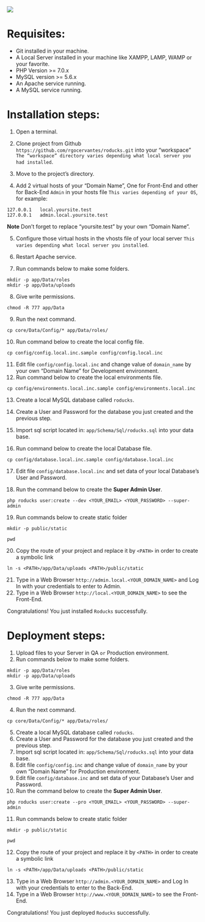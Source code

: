 <img src="http://roducks.possible-development.com/wp-content/uploads/2017/10/roducks_logo_home.png" />

# Requisites:

* Git installed in your machine.
* A Local Server installed in your machine like XAMPP, LAMP, WAMP or your favorite.
* PHP Version >= 7.0.x
* MySQL version >= 5.6.x
* An Apache service running.
* A MySQL service running.

# Installation steps:

1. Open a terminal.
2. Clone project from Github `https://github.com/rgocervantes/roducks.git` into your “workspace” `The “workspace” directory varies depending what local server you had installed`.
3. Move to the project’s directory.

4. Add 2 virtual hosts of your “Domain Name”, One for Front-End and other for Back-End `Admin` in your hosts file `This varies depending of your OS`, for example:
```
127.0.0.1	local.yoursite.test
127.0.0.1	admin.local.yoursite.test
```
**Note** Don’t forget to replace “yoursite.test” by your own “Domain Name”.

5. Configure those virtual hosts in the vhosts file of your local server `This varies depending what local server you installed`.
6. Restart Apache service.

7. Run commands below to make some folders.
```
mkdir -p app/Data/roles
mkdir -p app/Data/uploads
```
8. Give write permissions.
```
chmod -R 777 app/Data
```
9. Run the next command.
```
cp core/Data/Config/* app/Data/roles/
```
10. Run command below to create the local config file.
```
cp config/config.local.inc.sample config/config.local.inc
```
11. Edit file `config/config.local.inc` and change value of `domain_name` by your own “Domain Name” for Development environment.
12. Run command below to create the local environments file.
```
cp config/environments.local.inc.sample config/environments.local.inc
```
13. Create a local MySQL database called `roducks`.
14. Create a User and Password for the database you just created and the previous step.
15. Import sql script located in: `app/Schema/Sql/roducks.sql` into your data base.

16. Run command below to create the local Database file.
```
cp config/database.local.inc.sample config/database.local.inc
```
17. Edit file `config/database.local.inc` and set data of your local Database’s User and Password.

18. Run the command below to create the **Super Admin User**.
```
php roducks user:create --dev <YOUR_EMAIL> <YOUR_PASSWORD> --super-admin
```

19. Run commands below to create static folder
```
mkdir -p public/static

pwd
```
20. Copy the route of your project and replace it by `<PATH>` in order to create a symbolic link
```
ln -s <PATH>/app/Data/uploads <PATH>/public/static
```
21. Type in a Web Browser `http://admin.local.<YOUR_DOMAIN_NAME>` and Log In with your credentials to enter to Admin.
22. Type in a Web Browser `http://local.<YOUR_DOMAIN_NAME>` to see the Front-End.

Congratulations! You just installed `Roducks` successfully.

# Deployment steps:

1. Upload files to your Server in QA `or` Production environment.
2. Run commands below to make some folders.
```
mkdir -p app/Data/roles
mkdir -p app/Data/uploads
```
3. Give write permissions.
```
chmod -R 777 app/Data
```
4. Run the next command.
```
cp core/Data/Config/* app/Data/roles/
```
5. Create a local MySQL database called `roducks`.
6. Create a User and Password for the database you just created and the previous step.
7. Import sql script located in: `app/Schema/Sql/roducks.sql` into your data base.
8. Edit file `config/config.inc` and change value of `domain_name` by your own “Domain Name” for Production environment.
9. Edit file `config/database.inc` and set data of your Database’s User and Password.
10. Run the command below to create the **Super Admin User**.
```
php roducks user:create --pro <YOUR_EMAIL> <YOUR_PASSWORD> --super-admin
```
11. Run commands below to create static folder
```
mkdir -p public/static

pwd
```
12. Copy the route of your project and replace it by `<PATH>` in order to create a symbolic link
```
ln -s <PATH>/app/Data/uploads <PATH>/public/static
```
13. Type in a Web Browser `http://admin.<YOUR_DOMAIN_NAME>` and Log In with your credentials to enter to the Back-End.
14. Type in a Web Browser `http://www.<YOUR_DOMAIN_NAME>` to see the Front-End.

Congratulations! You just deployed `Roducks` successfully.

